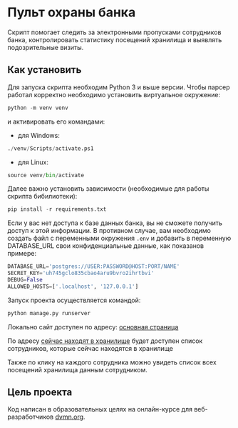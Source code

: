 # Пульт охраны банка
Скрипт помогает следить за электронными пропусками сотрудников банка, контролировать статистику посещений хранилища и выявлять подозрительные визиты.

## Как установить
Для запуска скрипта необходим Python 3 и выше версии.
Чтобы парсер работал корректно необходимо установить виртуальное окружение:
```python
python -m venv venv

```
и активировать его командами:
- для Windows:
```python
./venv/Scripts/activate.ps1
```
- для Linux:
```python
source venv/bin/activate
```
Далее важно установить зависимости (необходимые для работы скрипта бибилиотеки):
```python
pip install -r requirements.txt
```
Если у вас нет доступа к базе данных банка, вы не сможете получить доступ к этой информации. В противном случае, вам необходимо создать файл с переменными окружения `.env` и добавить в переменную DATABASE_URL свои конфиденциальные данные, как показанов примере:
```python
DATABASE_URL='postgres://USER:PASSWORD@HOST:PORT/NAME'
SECRET_KEY='uh745gclo835cbao4aru9bvro2ihrtbvi'
DEBUG=False
ALLOWED_HOSTS=['.localhost', '127.0.0.1']
```
Запуск проекта осуществляется командой:
```python
python manage.py runserver
```
Локально сайт доступен по адресу: [основная страница](127.0.0.1:8000)

По адресу [сейчас находят в хранилище](http://127.0.0.1:8000/storage_information) будет доступен список сотрудников, которые сейчас находятся в хранилище

Также по клику на каждого сотрудника можно увидеть список всех посещений хранилища данным сотрудником.


## Цель проекта
Код написан в образовательных целях на онлайн-курсе для веб-разработчиков [dvmn.org](https://dvmn.org/).
